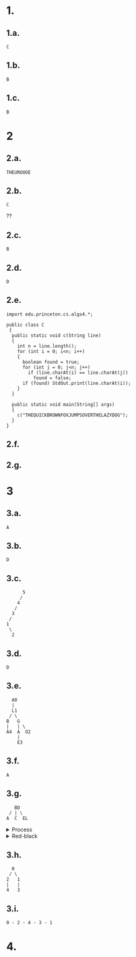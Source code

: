 # 1.
## 1.a.

    C

## 1.b.

    B

## 1.c.

    B

# 2
## 2.a.

    THEUROOOE

## 2.b.

    C
??

## 2.c.

    B

## 2.d.

    D

## 2.e.


```
import edu.princeton.cs.algs4.*;

public class C
 {
  public static void c(String line)
  {
    int n = line.length();
    for (int i = 0; i<n; i++)
    {
      boolean found = true;
      for (int j = 0; j<n; j++)
        if (line.charAt(i) == line.charAt(j))
          found = false;
      if (found) StdOut.print(line.charAt(i));
    }
  }

  public static void main(String[] args)
  {
    c("THEQUICKBROWNFOXJUMPSOVERTHELAZYDOG");
  }
}
```

## 2.f.

## 2.g.

# 3
## 3.a.

    A

## 3.b.

    D

## 3.c.


          5
         /
        4
       /
      3
     /
    1
     \
      2


## 3.d.
```
D
```
## 3.e.
    
      A0
      |
      L1
     / \
    B   G
    |   | \
    A4  A  O2
        |
        E3
    
## 3.f.

    A

## 3.g.


       BD
     / | \
    A  C  EL


<details>
  <summary>Process</summary>

    D

    DE

    BDE

      D
     / \
    B   E

      D
     / \
    AB   E

        D
      /   \
    ABC    E

       B D
      / | \
    A   C   E

       B D
      / | \
    A   C   EL

</details>

<details>
  <summary>Red-black</summary>

Red-black:

          D
       //   \
      B      L
     / \    //
    A   C  E

Where / is black, and // is red

Process:

    D

    D
     \\
      E

      E
    //
    D

        E
      //
      D
    //
    B

      D
    // \\
    B   E

      D
     / \
    B   E

        D
       / \
      B   E
    //
    A

        D
       / \
      B   E
    // \\
    A   C

        D
      // \
      B   E
     / \
    A   C

        D
      // \
      B   E
     / \   \\
    A   C   L

          D
       //   \
      B      L
     / \    //
    A   C  E

</details>

## 3.h.

      0
     / \
    2   1
    |   |
    4   3

## 3.i.

    0 - 2 - 4 - 3 - 1

# 4.
